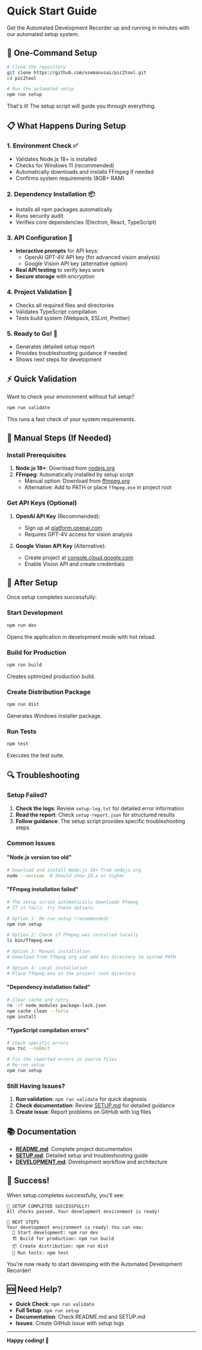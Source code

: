 # Quick Start Guide

Get the Automated Development Recorder up and running in minutes with our automated setup system.

## 🚀 One-Command Setup

```bash
# Clone the repository
git clone https://github.com/usemanusai/pic2tool.git
cd pic2tool

# Run the automated setup
npm run setup
```

That's it! The setup script will guide you through everything.

## 📋 What Happens During Setup

### 1. Environment Check ✅
- Validates Node.js 18+ is installed
- Checks for Windows 11 (recommended)
- Automatically downloads and installs FFmpeg if needed
- Confirms system requirements (8GB+ RAM)

### 2. Dependency Installation 📦
- Installs all npm packages automatically
- Runs security audit
- Verifies core dependencies (Electron, React, TypeScript)

### 3. API Configuration 🔑
- **Interactive prompts** for API keys:
  - OpenAI GPT-4V API key (for advanced vision analysis)
  - Google Vision API key (alternative option)
- **Real API testing** to verify keys work
- **Secure storage** with encryption

### 4. Project Validation 📁
- Checks all required files and directories
- Validates TypeScript compilation
- Tests build system (Webpack, ESLint, Prettier)

### 5. Ready to Go! 🎉
- Generates detailed setup report
- Provides troubleshooting guidance if needed
- Shows next steps for development

## ⚡ Quick Validation

Want to check your environment without full setup?

```bash
npm run validate
```

This runs a fast check of your system requirements.

## 🔧 Manual Steps (If Needed)

### Install Prerequisites

1. **Node.js 18+**: Download from [nodejs.org](https://nodejs.org/)
2. **FFmpeg**: Automatically installed by setup script
   - Manual option: Download from [ffmpeg.org](https://ffmpeg.org/download.html)
   - Alternative: Add to PATH or place `ffmpeg.exe` in project root

### Get API Keys (Optional)

1. **OpenAI API Key** (Recommended):
   - Sign up at [platform.openai.com](https://platform.openai.com/)
   - Requires GPT-4V access for vision analysis

2. **Google Vision API Key** (Alternative):
   - Create project at [console.cloud.google.com](https://console.cloud.google.com/)
   - Enable Vision API and create credentials

## 🎯 After Setup

Once setup completes successfully:

### Start Development
```bash
npm run dev
```
Opens the application in development mode with hot reload.

### Build for Production
```bash
npm run build
```
Creates optimized production build.

### Create Distribution Package
```bash
npm run dist
```
Generates Windows installer package.

### Run Tests
```bash
npm test
```
Executes the test suite.

## 🔍 Troubleshooting

### Setup Failed?

1. **Check the logs**: Review `setup-log.txt` for detailed error information
2. **Read the report**: Check `setup-report.json` for structured results
3. **Follow guidance**: The setup script provides specific troubleshooting steps

### Common Issues

#### "Node.js version too old"
```bash
# Download and install Node.js 18+ from nodejs.org
node --version  # Should show 18.x or higher
```

#### "FFmpeg installation failed"
```bash
# The setup script automatically downloads FFmpeg
# If it fails, try these options:

# Option 1: Re-run setup (recommended)
npm run setup

# Option 2: Check if FFmpeg was installed locally
ls bin/ffmpeg.exe

# Option 3: Manual installation
# Download from ffmpeg.org and add bin directory to system PATH

# Option 4: Local installation
# Place ffmpeg.exe in the project root directory
```

#### "Dependency installation failed"
```bash
# Clear cache and retry
rm -rf node_modules package-lock.json
npm cache clean --force
npm install
```

#### "TypeScript compilation errors"
```bash
# Check specific errors
npx tsc --noEmit

# Fix the reported errors in source files
# Re-run setup
npm run setup
```

### Still Having Issues?

1. **Run validation**: `npm run validate` for quick diagnosis
2. **Check documentation**: Review [SETUP.md](SETUP.md) for detailed guidance
3. **Create issue**: Report problems on GitHub with log files

## 📚 Documentation

- **[README.md](README.md)**: Complete project documentation
- **[SETUP.md](SETUP.md)**: Detailed setup and troubleshooting guide
- **[DEVELOPMENT.md](DEVELOPMENT.md)**: Development workflow and architecture

## 🎉 Success!

When setup completes successfully, you'll see:

```
🎉 SETUP COMPLETED SUCCESSFULLY!
All checks passed. Your development environment is ready!

🚀 NEXT STEPS
Your development environment is ready! You can now:
  🔧 Start development: npm run dev
  🏗️ Build for production: npm run build
  📦 Create distribution: npm run dist
  🧪 Run tests: npm test
```

You're now ready to start developing with the Automated Development Recorder!

## 🆘 Need Help?

- **Quick Check**: `npm run validate`
- **Full Setup**: `npm run setup`
- **Documentation**: Check README.md and SETUP.md
- **Issues**: Create GitHub issue with setup logs

---

**Happy coding! 🚀**
